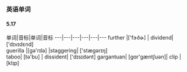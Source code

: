 ### 英语单词

#### 5.17		
单词|音标|单词|音标
---|---|---|---|---|---
further |['fɝðɚ]	|	dividend| ['dɪvɪdɛnd]	
guerilla |[ɡə'rɪlə]		|staggering| ['stæɡərɪŋ]	
taboo| [tə'bu]	|	dissident| ['dɪsɪdənt] 
gargantuan| [ɡɑr'ɡæntʃuən]|	clip |[klɪp]

